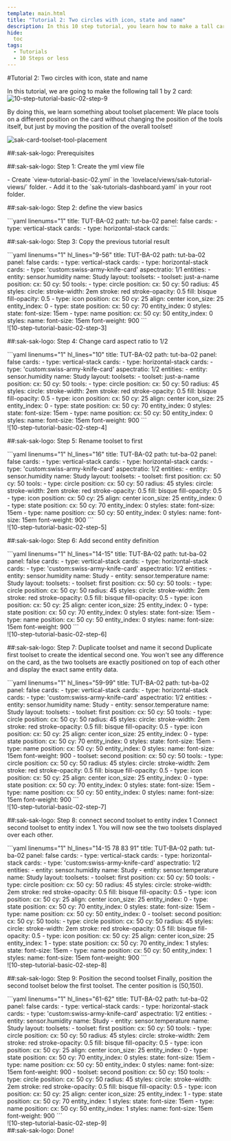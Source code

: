 ```yaml
---
template: main.html
title: "Tutorial 2: Two circles with icon, state and name"
description: In this 10 step tutorial, you learn how to make a tall card with two circles, and on top of that an icon, state and name of an entity.
hide:
  toc
tags:
  - Tutorials
  - 10 Steps or less
---
```


                       
#Tutorial 2: Two circles with icon, state and name

In this tutorial, we are going to make the following tall 1 by 2 card:![10-step-tutorial-basic-02-step-9]

By doing this, we learn something about toolset placement: We place tools on a different position on the card without changing the position of the tools itself, but just by moving the position of the overall toolset!

![sak-card-toolset-tool-placement]

##:sak-sak-logo: Prerequisites


##:sak-sak-logo: Step 1: Create the yml view file
<div class="grid-container-2" markdown>

<div class="grid-item" markdown>
- Create `view-tutorial-basic-02.yml` in the `lovelace/views/sak-tutorial-views/` folder.
- Add it to the `sak-tutorials-dashboard.yaml` in your root folder.
</div>

<div class="grid-item" markdown>
</div>
</div>

##:sak-sak-logo: Step 2: define the view basics
<div class="grid-container-2" markdown>

<div class="grid-item" markdown>
```yaml linenums="1"
title: TUT-BA-02
path: tut-ba-02
panel: false
cards:
- type: vertical-stack
  cards:
    - type: horizontal-stack
      cards:
```
</div>

<div class="grid-item" markdown>
</div>
</div>

      
##:sak-sak-logo: Step 3: Copy the previous tutorial result

<div class="grid-container-2" markdown>

<div class="grid-item" markdown>
```yaml linenums="1" hl_lines="9-56"
title: TUT-BA-02
path: tut-ba-02
panel: false
cards:
- type: vertical-stack
  cards:
    - type: horizontal-stack
      cards:
        - type: 'custom:swiss-army-knife-card'
          aspectratio: 1/1
          entities: 
            - entity: sensor.humidity
              name: Study
          layout:
            toolsets:
              - toolset: just-a-name
                position:
                  cx: 50
                  cy: 50
                tools:
                  - type: circle
                    position:
                      cx: 50
                      cy: 50
                      radius: 45
                    styles:
                      circle:
                        stroke-width: 2em
                        stroke: red
                        stroke-opacity: 0.5
                        fill: bisque
                        fill-opacity: 0.5
                  - type: icon
                    position:
                      cx: 50
                      cy: 25
                      align: center
                      icon_size: 25
                    entity_index: 0
                  - type: state
                    position:
                      cx: 50
                      cy: 70
                    entity_index: 0
                    styles:
                      state:
                        font-size: 15em
                  - type: name
                    position:
                      cx: 50
                      cy: 50
                    entity_index: 0
                    styles:
                      name:
                        font-size: 15em
                        font-weight: 900
```
</div>

<div class="grid-item" markdown>
![10-step-tutorial-basic-02-step-3]
</div>
</div>

##:sak-sak-logo: Step 4: Change card aspect ratio to 1/2
<div class="grid-container-2" markdown>

<div class="grid-item" markdown>
```yaml linenums="1" hl_lines="10"
title: TUT-BA-02
path: tut-ba-02
panel: false
cards:
- type: vertical-stack
  cards:
    - type: horizontal-stack
      cards:
        - type: 'custom:swiss-army-knife-card'
          aspectratio: 1/2
          entities: 
            - entity: sensor.humidity
              name: Study
          layout:
            toolsets:
              - toolset: just-a-name
                position:
                  cx: 50
                  cy: 50
                tools:
                  - type: circle
                    position:
                      cx: 50
                      cy: 50
                      radius: 45
                    styles:
                      circle:
                        stroke-width: 2em
                        stroke: red
                        stroke-opacity: 0.5
                        fill: bisque
                        fill-opacity: 0.5
                  - type: icon
                    position:
                      cx: 50
                      cy: 25
                      align: center
                      icon_size: 25
                    entity_index: 0
                  - type: state
                    position:
                      cx: 50
                      cy: 70
                    entity_index: 0
                    styles:
                      state:
                        font-size: 15em
                  - type: name
                    position:
                      cx: 50
                      cy: 50
                    entity_index: 0
                    styles:
                      name:
                        font-size: 15em
                        font-weight: 900
```
</div>

<div class="grid-item" markdown>
![10-step-tutorial-basic-02-step-4]
</div>
</div>

##:sak-sak-logo: Step 5: Rename toolset to first
<div class="grid-container-2" markdown>

<div class="grid-item" markdown>
```yaml linenums="1" hl_lines="16"
title: TUT-BA-02
path: tut-ba-02
panel: false
cards:
- type: vertical-stack
  cards:
    - type: horizontal-stack
      cards:
        - type: 'custom:swiss-army-knife-card'
          aspectratio: 1/2
          entities: 
            - entity: sensor.humidity
              name: Study
          layout:
            toolsets:
              - toolset: first
                position:
                  cx: 50
                  cy: 50
                tools:
                  - type: circle
                    position:
                      cx: 50
                      cy: 50
                      radius: 45
                    styles:
                      circle:
                        stroke-width: 2em
                        stroke: red
                        stroke-opacity: 0.5
                        fill: bisque
                        fill-opacity: 0.5
                  - type: icon
                    position:
                      cx: 50
                      cy: 25
                      align: center
                      icon_size: 25
                    entity_index: 0
                  - type: state
                    position:
                      cx: 50
                      cy: 70
                    entity_index: 0
                    styles:
                      state:
                        font-size: 15em
                  - type: name
                    position:
                      cx: 50
                      cy: 50
                    entity_index: 0
                    styles:
                      name:
                        font-size: 15em
                        font-weight: 900
```
</div>

<div class="grid-item" markdown>
![10-step-tutorial-basic-02-step-5]
</div>
</div>

##:sak-sak-logo: Step 6: Add second entity definition
<div class="grid-container-2" markdown>

<div class="grid-item" markdown>
```yaml linenums="1" hl_lines="14-15"
title: TUT-BA-02
path: tut-ba-02
panel: false
cards:
- type: vertical-stack
  cards:
    - type: horizontal-stack
      cards:
        - type: 'custom:swiss-army-knife-card'
          aspectratio: 1/2
          entities: 
            - entity: sensor.humidity
              name: Study
            - entity: sensor.temperature
              name: Study
          layout:
            toolsets:
              - toolset: first
                position:
                  cx: 50
                  cy: 50
                tools:
                  - type: circle
                    position:
                      cx: 50
                      cy: 50
                      radius: 45
                    styles:
                      circle:
                        stroke-width: 2em
                        stroke: red
                        stroke-opacity: 0.5
                        fill: bisque
                        fill-opacity: 0.5
                  - type: icon
                    position:
                      cx: 50
                      cy: 25
                      align: center
                      icon_size: 25
                    entity_index: 0
                  - type: state
                    position:
                      cx: 50
                      cy: 70
                    entity_index: 0
                    styles:
                      state:
                        font-size: 15em
                  - type: name
                    position:
                      cx: 50
                      cy: 50
                    entity_index: 0
                    styles:
                      name:
                        font-size: 15em
                        font-weight: 900                        
```
</div>

<div class="grid-item" markdown>
![10-step-tutorial-basic-02-step-6]
</div>
</div>

##:sak-sak-logo: Step 7: Duplicate toolset and name it second
Duplicate first toolset to create the identical second one. You won't see any difference on the card, as the two toolsets are exactly positioned on top of each other and display the exact same entity data.

<div class="grid-container-2" markdown>

<div class="grid-item" markdown>
```yaml linenums="1" hl_lines="59-99"
title: TUT-BA-02
path: tut-ba-02
panel: false
cards:
- type: vertical-stack
  cards:
    - type: horizontal-stack
      cards:
        - type: 'custom:swiss-army-knife-card'
          aspectratio: 1/2
          entities: 
            - entity: sensor.humidity
              name: Study
            - entity: sensor.temperature
              name: Study
          layout:
            toolsets:
              - toolset: first
                position:
                  cx: 50
                  cy: 50
                tools:
                  - type: circle
                    position:
                      cx: 50
                      cy: 50
                      radius: 45
                    styles:
                      circle:
                        stroke-width: 2em
                        stroke: red
                        stroke-opacity: 0.5
                        fill: bisque
                        fill-opacity: 0.5
                  - type: icon
                    position:
                      cx: 50
                      cy: 25
                      align: center
                      icon_size: 25
                    entity_index: 0
                  - type: state
                    position:
                      cx: 50
                      cy: 70
                    entity_index: 0
                    styles:
                      state:
                        font-size: 15em
                  - type: name
                    position:
                      cx: 50
                      cy: 50
                    entity_index: 0
                    styles:
                      name:
                        font-size: 15em
                        font-weight: 900    
              - toolset: second
                position:
                  cx: 50
                  cy: 50
                tools:
                  - type: circle
                    position:
                      cx: 50
                      cy: 50
                      radius: 45
                    styles:
                      circle:
                        stroke-width: 2em
                        stroke: red
                        stroke-opacity: 0.5
                        fill: bisque
                        fill-opacity: 0.5
                  - type: icon
                    position:
                      cx: 50
                      cy: 25
                      align: center
                      icon_size: 25
                    entity_index: 0
                  - type: state
                    position:
                      cx: 50
                      cy: 70
                    entity_index: 0
                    styles:
                      state:
                        font-size: 15em
                  - type: name
                    position:
                      cx: 50
                      cy: 50
                    entity_index: 0
                    styles:
                      name:
                        font-size: 15em
                        font-weight: 900    
```
</div>

<div class="grid-item" markdown>
![10-step-tutorial-basic-02-step-7]
</div>

</div>

##:sak-sak-logo: Step 8: connect second toolset to entity index 1
Connect second toolset to entity index 1. You will now see the two toolsets displayed over each other.

<div class="grid-container-2" markdown>
<div class="grid-item" markdown>
```yaml linenums="1" hl_lines="14-15 78 83 91"
title: TUT-BA-02
path: tut-ba-02
panel: false
cards:
- type: vertical-stack
  cards:
    - type: horizontal-stack
      cards:
        - type: 'custom:swiss-army-knife-card'
          aspectratio: 1/2
          entities: 
            - entity: sensor.humidity
              name: Study
            - entity: sensor.temperature
              name: Study
          layout:
            toolsets:
              - toolset: first
                position:
                  cx: 50
                  cy: 50
                tools:
                  - type: circle
                    position:
                      cx: 50
                      cy: 50
                      radius: 45
                    styles:
                      circle:
                        stroke-width: 2em
                        stroke: red
                        stroke-opacity: 0.5
                        fill: bisque
                        fill-opacity: 0.5
                  - type: icon
                    position:
                      cx: 50
                      cy: 25
                      align: center
                      icon_size: 25
                    entity_index: 0
                  - type: state
                    position:
                      cx: 50
                      cy: 70
                    entity_index: 0
                    styles:
                      state:
                        font-size: 15em
                  - type: name
                    position:
                      cx: 50
                      cy: 50
                    entity_index: 0
              - toolset: second
                position:
                  cx: 50
                  cy: 50
                tools:
                  - type: circle
                    position:
                      cx: 50
                      cy: 50
                      radius: 45
                    styles:
                      circle:
                        stroke-width: 2em
                        stroke: red
                        stroke-opacity: 0.5
                        fill: bisque
                        fill-opacity: 0.5
                  - type: icon
                    position:
                      cx: 50
                      cy: 25
                      align: center
                      icon_size: 25
                    entity_index: 1
                  - type: state
                    position:
                      cx: 50
                      cy: 70
                    entity_index: 1
                    styles:
                      state:
                        font-size: 15em
                  - type: name
                    position:
                      cx: 50
                      cy: 50
                    entity_index: 1
                    styles:
                      name:
                        font-size: 15em
                        font-weight: 900
```
</div>

<div class="grid-item" markdown>
![10-step-tutorial-basic-02-step-8]
</div>
</div>

##:sak-sak-logo: Step 9: Position the second toolset
Finally, position the second toolset below the first toolset. The center position is (50,150).

<div class="grid-container-2" markdown>
<div class="grid-item" markdown>
```yaml linenums="1" hl_lines="61-62"
title: TUT-BA-02
path: tut-ba-02
panel: false
cards:
- type: vertical-stack
  cards:
    - type: horizontal-stack
      cards:
        - type: 'custom:swiss-army-knife-card'
          aspectratio: 1/2
          entities: 
            - entity: sensor.humidity
              name: Study
            - entity: sensor.temperature
              name: Study
          layout:
            toolsets:
              - toolset: first
                position:
                  cx: 50
                  cy: 50
                tools:
                  - type: circle
                    position:
                      cx: 50
                      cy: 50
                      radius: 45
                    styles:
                      circle:
                        stroke-width: 2em
                        stroke: red
                        stroke-opacity: 0.5
                        fill: bisque
                        fill-opacity: 0.5
                  - type: icon
                    position:
                      cx: 50
                      cy: 25
                      align: center
                      icon_size: 25
                    entity_index: 0
                  - type: state
                    position:
                      cx: 50
                      cy: 70
                    entity_index: 0
                    styles:
                      state:
                        font-size: 15em
                  - type: name
                    position:
                      cx: 50
                      cy: 50
                    entity_index: 0
                    styles:
                      name:
                        font-size: 15em
                        font-weight: 900
              - toolset: second
                position:
                  cx: 50
                  cy: 150
                tools:
                  - type: circle
                    position:
                      cx: 50
                      cy: 50
                      radius: 45
                    styles:
                      circle:
                        stroke-width: 2em
                        stroke: red
                        stroke-opacity: 0.5
                        fill: bisque
                        fill-opacity: 0.5
                  - type: icon
                    position:
                      cx: 50
                      cy: 25
                      align: center
                      icon_size: 25
                    entity_index: 1
                  - type: state
                    position:
                      cx: 50
                      cy: 70
                    entity_index: 1
                    styles:
                      state:
                        font-size: 15em
                  - type: name
                    position:
                      cx: 50
                      cy: 50
                    entity_index: 1
                    styles:
                      name:
                        font-size: 15em
                        font-weight: 900
```
</div>

<div class="grid-item" markdown>
![10-step-tutorial-basic-02-step-9]
</div>

</div>
##:sak-sak-logo: Done!

<!-- Image references -->

[10-step-tutorial-basic-02-step-3]: ../assets/screenshots/10-step-tutorial-basic-01-step-10.png
[10-step-tutorial-basic-02-step-4]: ../assets/screenshots/10-step-tutorial-basic-02-step-7.png
[10-step-tutorial-basic-02-step-5]: ../assets/screenshots/10-step-tutorial-basic-02-step-7.png
[10-step-tutorial-basic-02-step-6]: ../assets/screenshots/10-step-tutorial-basic-02-step-7.png
[10-step-tutorial-basic-02-step-7]: ../assets/screenshots/10-step-tutorial-basic-02-step-7.png
[10-step-tutorial-basic-02-step-8]: ../assets/screenshots/10-step-tutorial-basic-02-step-8.png
[10-step-tutorial-basic-02-step-9]: ../assets/screenshots/10-step-tutorial-basic-02-step-9.png


[sak-card-toolset-tool-placement]: ../assets/screenshots/sak-card-toolset-tool-placement-bluegrey.png